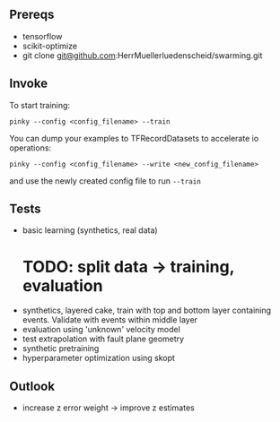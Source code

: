 Prereqs
-------

 - tensorflow
 - scikit-optimize
 - git clone git@github.com:HerrMuellerluedenscheid/swarming.git

Invoke
------

To start training:

    pinky --config <config_filename> --train

You can dump your examples to TFRecordDatasets to accelerate io operations:

    pinky --config <config_filename> --write <new_config_filename>

and use the newly created config file to run `--train`


Tests
-----

 - basic learning (synthetics, real data)
   # TODO: split data -> training, evaluation
 - synthetics, layered cake, train with top and bottom layer containing events.
        Validate with events within middle layer
 - evaluation using 'unknown' velocity model
 - test extrapolation with fault plane geometry
 - synthetic pretraining
 - hyperparameter optimization using skopt

Outlook
-------

 - increase z error weight -> improve z estimates

